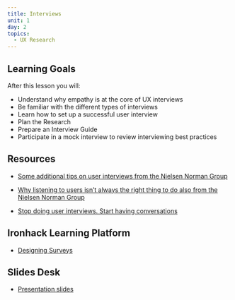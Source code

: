 ```yaml
---
title: Interviews
unit: 1
day: 2
topics:
  - UX Research
---
```


Learning Goals
--------------

After this lesson you will:

- Understand why empathy is at the core of UX interviews
- Be familiar with the different types of interviews
- Learn how to set up a successful user interview
- Plan the Research
- Prepare an Interview Guide
- Participate in a mock interview to review interviewing best practices

Resources
---------
- [Some additional tips on user interviews from the Nielsen Norman Group](https://www.nngroup.com/articles/interviewing-users/)

- [Why listening to users isn’t always the right thing to do also from the Nielsen Norman Group](https://www.nngroup.com/articles/first-rule-of-usability-dont-listen-to-users/)

- [Stop doing user interviews. Start having conversations](https://uxdesign.cc/stop-doing-user-interviews-start-having-conversations-187dc3328bf)


Ironhack Learning Platform
--------------------------

- [Designing Surveys](http://learn.ironhack.com/#/learning_unit/7015)


Slides Desk
-----------
- [Presentation slides](https://docs.google.com/presentation/d/1ZDuiZmj4J35ObMpeNA9ldHupwrt-sqSUJxrRtRBqHBI/view#slide=id.g4123adfa1f_2_50)
